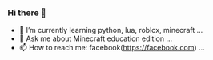 ### Hi there 👋

<!--
**brendy/brendy** is a ✨ _special_ ✨ repository because its `README.md` (this file) appears on your GitHub profile.

Here are some ideas to get you started:

- 🔭 I’m currently working on ...
- 👯 I’m looking to collaborate on ...
- 🤔 I’m looking for help with ...
- 😄 Pronouns: ...
- ⚡ Fun fact: ...
-->

- 🌱  I’m currently learning python, lua, roblox, minecraft ...
- 💬  Ask me about Minecraft education edition ...
- 📫  How to reach me: facebook(https://facebook.com) ...
